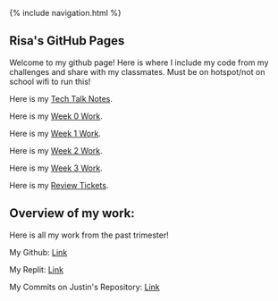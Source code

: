 {% include navigation.html %}

## Risa's GitHub Pages

Welcome to my github page! Here is where I include my code from my challenges and share with my classmates. Must be on hotspot/not on school wifi to run this!

Here is my [Tech Talk Notes](/personaltech/techtalks).

Here is my [Week 0 Work](/personaltech/Week0).

Here is my [Week 1 Work](/personaltech/week1).

Here is my [Week 2 Work](/personaltech/week2).

Here is my [Week 3 Work](/personaltech/week3).

Here is my [Review Tickets](/personaltech/reviewtickets).




## Overview of my work:

Here is all my work from the past trimester!

My Github: [Link](https://github.com/risaiwazaki/personaltech)

My Replit: [Link](https://replit.com/@risaiwazaki/risachallenge)

My Commits on Justin's Repository: [Link](https://github.com/jli615/justincode/commits?author=risaiwazaki)
